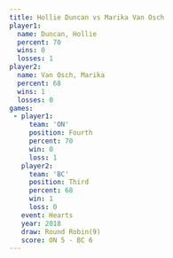 ```yaml
---
title: Hollie Duncan vs Marika Van Osch
player1:                
  name: Duncan, Hollie  
  percent: 70           
  wins: 0               
  losses: 1             
player2:                
  name: Van Osch, Marika
  percent: 68           
  wins: 1               
  losses: 0             
games:
 - player1:          
     team: 'ON'      
     position: Fourth
     percent: 70     
     win: 0          
     loss: 1         
   player2:         
     team: 'BC'     
     position: Third
     percent: 68    
     win: 1         
     loss: 0        
   event: Hearts       
   year: 2018          
   draw: Round Robin(9)
   score: ON 5 - BC 6  
---
```

